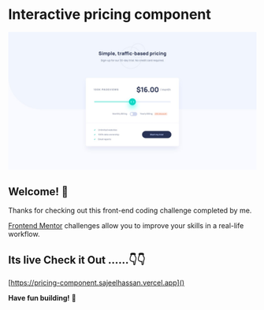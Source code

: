 # Interactive pricing component

![Design preview for the Interactive pricing component coding challenge](./src/design/desktop-design.jpg)

## Welcome! 👋

Thanks for checking out this front-end coding challenge completed by me.

[Frontend Mentor](https://www.frontendmentor.io) challenges allow you to improve your skills in a real-life workflow.

## Its live Check it Out ......👇👇
[https://pricing-component.sajeelhassan.vercel.app]()

**Have fun building!** 🚀
